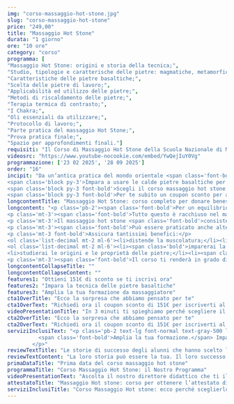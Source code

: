 ```yaml
---
img: "corso-massaggio-hot-stone.jpg"
slug: "corso-massaggio-hot-stone"
price: "249,00"
title: "Massaggio Hot Stone"
durata: "1 giorno"
ore: "10 ore"
category: "corso"
programma: [
"Massaggio Hot Stone: origini e storia della tecnica;",
"Studio, tipologie e caratterische delle pietre: magmatiche, metamorfiche e sedimentarie;",
"Caratteristiche delle pietre basaltiche;",
"Scelta delle pietre di lavoro;",
"Applicabilità ed utilizzo delle pietre;",
"Metodi di riscaldamento delle pietre;",
"Terapia termica di contrasto;",
"I Chakra;",
"Oli essenziali da utilizzare;",
"Protocollo di lavoro;",
"Parte pratica del massaggio Hot Stone;",
"Prova pratica finale;",
"Spazio per approfondimenti finali."] 
requisiti: "Il Corso di Massaggio Hot Stone della Scuola Nazionale di Massaggio Tao® è aperto e rivolto a chiunque e non necessita di un'esperienza di base precedente."
videosrc: "https://www.youtube-nocookie.com/embed/YwQejIuY0Vg"
programmazione: ['23 02 2025', '28 09 2025']  
order: "16"
incipit: "Da un’antica pratica del mondo orientale <span class='font-bold'>il massaggio hot stone è tra i più richiesti</span> per gli incredibili effetti rilassanti e drenanti.</span>
<span class='block py-3'>Impara a usare le calde pietre basaltiche per donare benessere ai tuoi clienti.</span>
<span class='block py-3 font-bold'>Scegli il corso massaggio hot stone per apprendere una delle tecniche di manipolazione più affascinanti.</span>
<span class='block py-3 font-bold'>Per te subito un coupon sconto per accedere alla migliore formazione.</span>"
longcontentTitle: "Massaggio Hot Stone: corso completo per donare benessere, energia e armonia ai tuoi clienti"            
longcontent: "<p class='pb-2'><span class='font-bold'>Per un equilibrio fisico e psicologico.</span> Per donare effetti antidolorifici, rilassanti e drenanti. <span class='font-bold'>Per sfruttare la forza del calore per la cura e il recupero della salute.</span></p> 
<p class='mt-3'><span class='font-bold'>Tutto questo è racchiuso nel massaggio Hot Stone</span>, una tecnica che deriva dalla tradizione sciamanica degli indiani dell’Arizona, che usavano le pietre riscaldate per curare e armonizzare il corpo e la mente.</p>
<p class='mt-3'>Il massaggio hot stone <span class='font-bold'>consiste nell’applicare sul corpo pietre basaltiche di origine vulcanica, che rilasciano il loro calore in profondità</span> e nell’utilizzare le pietre stesse per eseguire delle manovre di massaggio, spesso con l’ausilio di oli aromatici.<span class='font-bold'>Le pietre si muovono su tutto il corpo</span>, seguendo le vie energetiche, <span class='font-bold'>come ci insegna l’approccio Chakra Balancing.</span></p>
<p class='mt-3'><span class='font-bold'>Può essere praticato anche alternando pietre calde e fredde</span> per stimolare il sistema linfatico e i processi di purificazione del corpo grazie alla legge idrotermoterapica.</p>
<p class='mt-3 font-bold'>Assicura tantissimi benefici:</p>
<ol class='list-decimal mt-2 ml-6'><li>distende la muscolatura;</li><li>allevia la tensione della colonna vertebrale;</li><li>decongestiona i depositi linfatici;</li><li>migliora la circolazione e la ritenzione idrica;</li><li>procura una sensazione di benessere e relax.</li></ol><p class='mt-2'><span class='font-bold'>Nel corso di massaggio hot stone:</p>
<ol class='list-decimal mt-2 ml-6'><li><span class='bold'>imparerai la teoria e la pratica del massaggio hot stone;</span></li>
<li>studierai le origini e le proprietà delle pietre;</li><li><span class='font-bold'>approfondirai le tecniche di applicazione</span> e di massaggio con le pietre, sia calde che fredde.</li></ol>
<p class='mt-3'><span class='font-bold'>Il corso ti renderà in grado di praticare un massaggio hot stone efficace e sicuro</span>, ottenendo un’azione terapeutica e armonizzante su tutto il corpo.</p>"
longcontentCollapseTitle: ""
longcontentCollapseContent: ""
features1: "Ottieni 151€ di sconto se ti iscrivi ora"
features2: "Impara la tecnica delle pietre basaltiche"
features3: "Amplia la tua formazione da massaggiatore"  
cta1OverTitle: "Ecco la sorpresa che abbiamo pensato per te"
cta1OverText: "Richiedi ora il coupon sconto di 151€ per iscriverti al corso massaggio hot stone"
videoPresentationTitle: "In 3 minuti ti spieghiamo perché scegliere il corso di massaggio hot stone"
cta2OverTitle: "Ecco la sorpresa che abbiamo pensato per te"
cta2OverText: "Richiedi ora il coupon sconto di 151€ per iscriverti al corso di massaggio hot stone"
serviziInclusiText: "<p class='pb-2 text-lg font-normal text-gray-500 lg:text-xl sm:px-16 lg:px-48 text-justify'>
          <span class='font-bold'>Amplia la tua formazione.</span> Impara una tecnica di massaggio molto richiesta nei centri benessere e nelle spa. <span class='font-bold'>Apriti a nuove opportunità di carriera</span>. Cosa aspetti? <span class='font-bold'>Iscriviti ora al nostro corso di massaggio hot stone.</span>  
        </p>"
reviewTextTitle: "Le storie di successo degli alunni che hanno scelto la nostra scuola di massaggio"        
reviewTextContent: "La loro storia può essere la tua. Il loro successo puoi ottenerlo anche tu.<span class='block py-2'>Cosa aspetti? Scegli anche tu di essere finalmente felice del lavoro che scegli.</span>" 
primaDataTitle: "Prima data del corso massaggio hot stone"
programmaTitle: "Corso Massaggio Hot Stone: il Nostro Programma" 
videoPresentationText: "Ascolta il nostro direttore didattico che ti illustra i vantaggi di scegliere il corso massaggio hot stone."
attestatoTitle: "Massaggio Hot stone: corso per ottenere l’attestato di specializzazione"
serviziInclusiTitle: "Corso Massaggio Hot stone: ecco perché sceglierlo"
---
```

